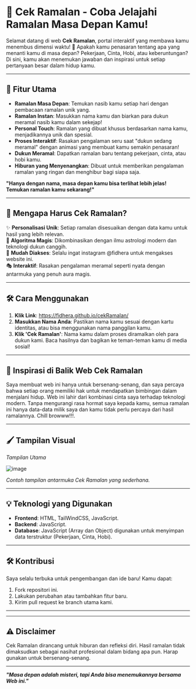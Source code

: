 <!--
### Clone this repository
```bash
git clone https://github.com/fidhera/cekRamalan.git
```
-->

# 🔮 Cek Ramalan - Coba Jelajahi Ramalan Masa Depan Kamu!  

Selamat datang di web **Cek Ramalan**, portal interaktif yang membawa kamu menembus dimensi waktu! 🌌 Apakah kamu penasaran tentang apa yang menanti kamu di masa depan? Pekerjaan, Cinta, Hobi, atau keberuntungan? Di sini, kamu akan menemukan jawaban dan inspirasi untuk setiap pertanyaan besar dalam hidup kamu.

---

## 🚀 Fitur Utama

- **Ramalan Masa Depan**: Temukan nasib kamu setiap hari dengan pembacaan ramalan unik yang.
- **Ramalan Instan**: Masukkan nama kamu dan biarkan para dukun meramal nasib kamu dalam sekejap!
- **Personal Touch**: Ramalan yang dibuat khusus berdasarkan nama kamu, menjadikannya unik dan spesial.
- **Proses Interaktif**: Rasakan pengalaman seru saat "dukun sedang meramal" dengan animasi yang membuat kamu semakin penasaran!
- **Dukun Meramal**: Dapatkan ramalan baru tentang pekerjaan, cinta, atau hobi kamu.
- **Hiburan yang Menyenangkan**: Dibuat untuk memberikan pengalaman ramalan yang ringan dan menghibur bagi siapa saja.

**"Hanya dengan nama, masa depan kamu bisa terlihat lebih jelas! Temukan ramalan kamu sekarang!"**

<!--
- **Pilih Kategori**: Dari cinta, karier, hingga keuangan—temukan panduan yang Anda butuhkan.  
- **Ramalan Kartu Tarot**: Jelajahi misteri hidup melalui kartu-kartu magis.  
- **Numerologi**: Angka-angka berbicara! Temukan makna di balik tanggal lahir Anda.  
- **Zodiak 360°**: Lihat prediksi lengkap berdasarkan zodiak Anda.
  -->

---

## 🌟 Mengapa Harus Cek Ramalan?

✨ **Personalisasi Unik**: Setiap ramalan disesuaikan dengan data kamu untuk hasil yang lebih relevan.  
🧙 **Algoritma Magis**: Dikombinasikan dengan ilmu astrologi modern dan teknologi dukun canggih.  
📱 **Mudah Diakses**: Selalu ingat instagram @fidhera untuk mengakses website ini.  
🎭 **Interaktif**: Rasakan pengalaman meramal seperti nyata dengan antarmuka yang penuh aura magis.  

---

## 🛠️ Cara Menggunakan

1. **Klik Link**: https://fidhera.github.io/cekRamalan/
2. **Masukkan Nama Anda**: Pastikan nama kamu sesuai dengan kartu identitas, atau bisa menggunakan nama panggilan kamu.  
3. **Klik 'Cek Ramalan'**: Nama kamu dalam proses diramalkan oleh para dukun kami. Baca hasilnya dan bagikan ke teman-teman kamu di media sosial!  

---

## 🌌 Inspirasi di Balik Web Cek Ramalan

Saya membuat web ini hanya untuk bersenang-senang, dan saya percaya bahwa setiap orang memiliki hak untuk mendapatkan bimbingan dalam menjalani hidup. Web ini lahir dari kombinasi cinta saya terhadap teknologi modern. Tanpa mengurangi rasa hormat saya kepada kamu, semua ramalan ini hanya data-data milik saya dan kamu tidak perlu percaya dari hasil ramalannya. Chill browww!!!.  

---

## 🖌️ Tampilan Visual

*Tampilan Utama*

![image](https://github.com/user-attachments/assets/f1ffb342-1cb7-47b9-a5ef-16afabc49a39)
  
*Contoh tampilan antarmuka Cek Ramalan yang sederhana.*

---

## 💡 Teknologi yang Digunakan

- **Frontend**: HTML, TailWindCSS, JavaScript.
- **Backend**: JavaScript.
- **Database**: JavaScript (Array dan Object) digunakan untuk menyimpan data terstruktur (Pekerjaan, Cinta, Hobi).
<!--
- **API**: Integrasi dengan berbagai API astrologi dan numerologi.  -->

---

## 🛠️ Kontribusi  

Saya selalu terbuka untuk pengembangan dan ide baru! Kamu dapat:  
1. Fork repositori ini.  
2. Lakukan perubahan atau tambahkan fitur baru.  
3. Kirim pull request ke branch utama kami.  

---
<!--
## 📫 Hubungi Kami

Punya pertanyaan atau ide? Jangan ragu untuk menghubungi kami di:  
📧 Email: support@gmail.com  
🌐 Website: [CekRamalan](https://futuresight.com)  
📱 Instagram: [@fidhera](https://instagram.com/fidhera)  
-->
---

## ⚠️ Disclaimer  

Cek Ramalan dirancang untuk hiburan dan refleksi diri. Hasil ramalan tidak dimaksudkan sebagai nasihat profesional dalam bidang apa pun. Harap gunakan untuk bersenang-senang.  

---

***"Masa depan adalah misteri, tapi Anda bisa menemukannya bersama Web ini."***
